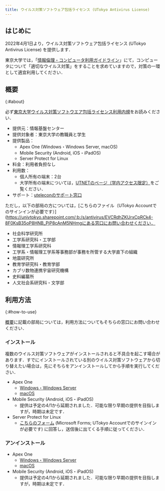 ```yaml
---
title: ウイルス対策ソフトウェア包括ライセンス (UTokyo Antivirus License)
---
```


## はじめに

2022年4月1日より，ウイルス対策ソフトウェア包括ライセンス (UTokyo Antivirus License) を提供します．

東京大学では，「[情報倫理・コンピュータ利用ガイドライン](https://www.u-tokyo.ac.jp/adm/cie/ja/index.html)」にて，コンピュータについて「適切なウイルス対策」をすることを求めていますので，対策の一環として適宜利用してください．

## 概要
{:#about}

必ず[東京大学ウイルス対策ソフトウエア包括ライセンス利用内規](terms/terms-of-antivirus-licence.pdf)をお読みください．

* 提供元：情報基盤センター
* 提供対象者：東京大学の教職員と学生
* 提供製品：
  * Apex One (Windows・Windows Server, macOS)
  * Mobile Security (Android, iOS・iPadOS)
  * Server Protect for Linux
* 料金：利用者負担なし
* 利用数：
  * 個人所有の端末：2台
  * 大学所有の端末については，[UTNETのページ（学内アクセス限定）](https://www.nc.u-tokyo.ac.jp/internal-only/antivirus-trend)をご覧ください．
* サポート：[uteleconのサポート窓口](/support/)

ただし，以下の部局の方については，[こちらのファイル（UTokyo Accountでのサインインが必要です）](https://univtokyo.sharepoint.com/:b:/s/antivirus/EVCRdhZKUrxCpRCk4-8F0KsB35oP8HNB_PjP8cAnM5NHmgにある窓口にお問い合わせください．
* 社会科学研究所
* 工学系研究科・工学部
* 情報理工学系研究科
* 工学系・情報理工学系等事務部が事務を所管する大学直下の組織
* 地震研究所
* 教育学研究科・教育学部
* カブリ数物連携宇宙研究機構
* 史料編纂所
* 人文社会系研究科・文学部

## 利用方法
{:#how-to-use}

[概要](#about)に記載の部局については，利用方法についてもそちらの窓口にお問い合わせください．

### インストール

複数のウイルス対策ソフトウェアがインストールされると不具合を起こす場合があります．すでにインストールされている別のウイルス対策ソフトウェアから切り替えたい場合は，先にそちらをアンインストールしてから手順を実行してください．

* Apex One
  * [Windows・Windows Server](windows/#install)
  * [macOS](macos/#install)
* Mobile Security (Android, iOS・iPadOS)
  * 提供は予定の4/1から延期されました．可能な限り早期の提供を目指しますが，時期は未定です．
* Server Protect for Linux
  * [こちらのフォーム](https://forms.office.com/Pages/ResponsePage.aspx?id=T6978HAr10eaAgh1yvlMhBCCCVVuSxhHuBb1A09B1RpUQkdXUzQ0TUdFSzk4RU1aUzNKUkRFVjEyTC4u) (Microsoft Forms; UTokyo Accountでのサインインが必要です) に回答し，送信後に出てくる手順に従ってください．

### アンインストール

* Apex One
  * [Windows・Windows Server](windows/#uninstall)
  * [macOS](macos/#uninstall)
* Mobile Security (Android, iOS・iPadOS)
  * 提供は予定の4/1から延期されました．可能な限り早期の提供を目指しますが，時期は未定です．

<!-- ## FAQ -->
